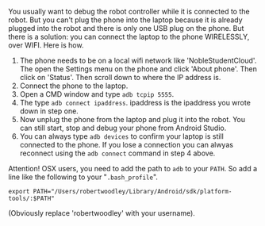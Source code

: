 You usually want to debug the robot controller while it is connected to the robot. But you can't plug the phone into the laptop because it is already plugged into the robot and there is only one USB plug on the phone. But there is a solution: you can connect the laptop to the phone WIRELESSLY, over WIFI. Here is how.
 1. The phone needs to be on a local wifi network like 'NobleStudentCloud'. The open the Settings menu on the phone and click 'About phone'. Then click on 'Status'. Then scroll down to where the IP address is.
 2. Connect the phone to the laptop.
 3. Open a CMD window and type `adb tcpip 5555`.
 4. The type `adb connect ipaddress`. ipaddress is the ipaddress you wrote down in step one.
 5. Now unplug the phone from the laptop and plug it into the robot. You can still start, stop and debug your phone from Android Studio.
 6. You can always type `adb devices` to confirm your laptop is still connected to the phone. If you lose a connection you can alwyas reconnect using the `adb connect` command in step 4 above.

Attention! OSX users, you need to add the path to `adb` to your `PATH`. So add a line like the following to your "`.bash_profile`".   

`export PATH="/Users/robertwoodley/Library/Android/sdk/platform-tools/:$PATH"`   

(Obviously replace 'robertwoodley' with your username).

